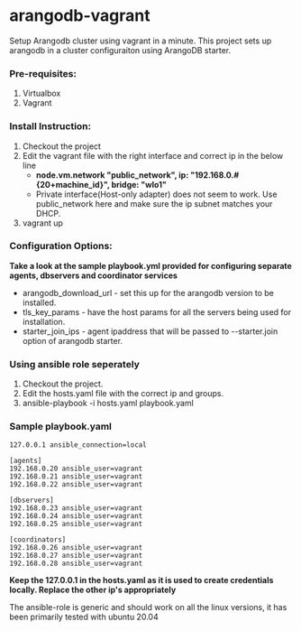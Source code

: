 # arangodb-vagrant
Setup Arangodb cluster using vagrant in a minute. This project sets up arangodb in a cluster configuraiton using ArangoDB starter. 

### Pre-requisites:
1. Virtualbox 
2. Vagrant

### Install Instruction:
1. Checkout the project
2. Edit the vagrant file with the right interface and correct ip in the below line 
   * __node.vm.network "public_network", ip: "192.168.0.#{20+machine_id}", bridge: "wlo1"__
   * Private interface(Host-only adapter) does not seem to work. Use public_network here and make sure the ip subnet matches your DHCP. 
4. vagrant up

### Configuration Options: 
__Take a look at the sample playbook.yml provided for configuring separate agents, dbservers and coordinator services__
  * arangodb_download_url - set this up for the arangodb version to be installed.
  * tls_key_params - have the host params for all the servers being used for installation. 
  * starter_join_ips - agent ipaddress that will be passed to --starter.join option of arangodb starter. 


### Using ansible role seperately
1. Checkout the project.
2. Edit the hosts.yaml file with the correct ip and groups.
3. ansible-playbook -i hosts.yaml playbook.yaml

### Sample playbook.yaml

```
127.0.0.1 ansible_connection=local

[agents]
192.168.0.20 ansible_user=vagrant 
192.168.0.21 ansible_user=vagrant
192.168.0.22 ansible_user=vagrant

[dbservers]
192.168.0.23 ansible_user=vagrant 
192.168.0.24 ansible_user=vagrant
192.168.0.25 ansible_user=vagrant

[coordinators]
192.168.0.26 ansible_user=vagrant 
192.168.0.27 ansible_user=vagrant
192.168.0.28 ansible_user=vagrant
```

**Keep the 127.0.0.1 in the hosts.yaml as it is used to create credentials locally. Replace the other ip's appropriately**

The ansible-role is generic and should work on all the linux versions, it has been primarily tested with ubuntu 20.04

